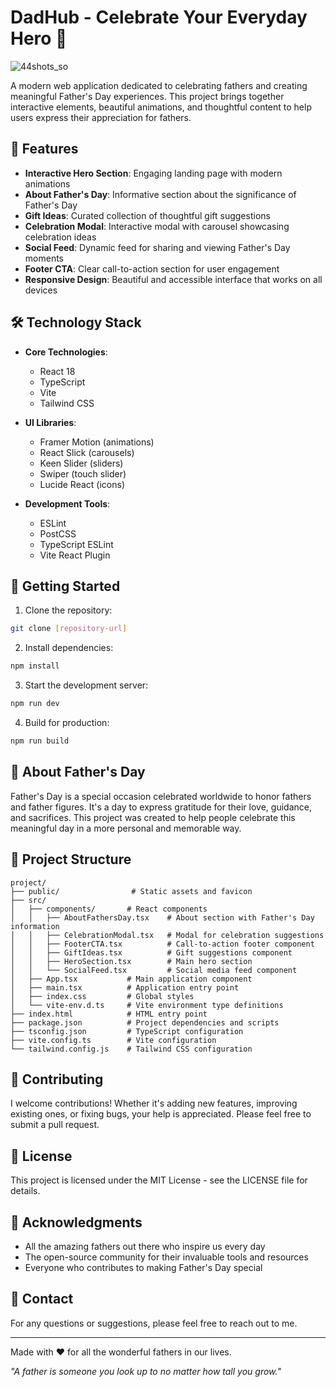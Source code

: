 # DadHub - Celebrate Your Everyday Hero 🎉
![44shots_so](https://github.com/user-attachments/assets/0c9b22dc-ac1f-4b82-9f8c-f391d08585d8)


A modern web application dedicated to celebrating fathers and creating meaningful Father's Day experiences. This project brings together interactive elements, beautiful animations, and thoughtful content to help users express their appreciation for fathers.

## 🌟 Features

- **Interactive Hero Section**: Engaging landing page with modern animations
- **About Father's Day**: Informative section about the significance of Father's Day
- **Gift Ideas**: Curated collection of thoughtful gift suggestions
- **Celebration Modal**: Interactive modal with carousel showcasing celebration ideas
- **Social Feed**: Dynamic feed for sharing and viewing Father's Day moments
- **Footer CTA**: Clear call-to-action section for user engagement
- **Responsive Design**: Beautiful and accessible interface that works on all devices

## 🛠️ Technology Stack

- **Core Technologies**:
  - React 18
  - TypeScript
  - Vite
  - Tailwind CSS

- **UI Libraries**:
  - Framer Motion (animations)
  - React Slick (carousels)
  - Keen Slider (sliders)
  - Swiper (touch slider)
  - Lucide React (icons)

- **Development Tools**:
  - ESLint
  - PostCSS
  - TypeScript ESLint
  - Vite React Plugin

## 🚀 Getting Started

1. Clone the repository:
```bash
git clone [repository-url]
```

2. Install dependencies:
```bash
npm install
```

3. Start the development server:
```bash
npm run dev
```

4. Build for production:
```bash
npm run build
```

## 💝 About Father's Day

Father's Day is a special occasion celebrated worldwide to honor fathers and father figures. It's a day to express gratitude for their love, guidance, and sacrifices. This project was created to help people celebrate this meaningful day in a more personal and memorable way.

## 🎨 Project Structure

```
project/
├── public/                # Static assets and favicon
├── src/
│   ├── components/       # React components
│   │   ├── AboutFathersDay.tsx    # About section with Father's Day information
│   │   ├── CelebrationModal.tsx   # Modal for celebration suggestions
│   │   ├── FooterCTA.tsx          # Call-to-action footer component
│   │   ├── GiftIdeas.tsx          # Gift suggestions component
│   │   ├── HeroSection.tsx        # Main hero section
│   │   └── SocialFeed.tsx         # Social media feed component
│   ├── App.tsx           # Main application component
│   ├── main.tsx          # Application entry point
│   ├── index.css         # Global styles
│   └── vite-env.d.ts     # Vite environment type definitions
├── index.html            # HTML entry point
├── package.json          # Project dependencies and scripts
├── tsconfig.json         # TypeScript configuration
├── vite.config.ts        # Vite configuration
└── tailwind.config.js    # Tailwind CSS configuration
```

## 🤝 Contributing

I welcome contributions! Whether it's adding new features, improving existing ones, or fixing bugs, your help is appreciated. Please feel free to submit a pull request.

## 📝 License

This project is licensed under the MIT License - see the LICENSE file for details.

## 🙏 Acknowledgments

- All the amazing fathers out there who inspire us every day
- The open-source community for their invaluable tools and resources
- Everyone who contributes to making Father's Day special

## 💌 Contact

For any questions or suggestions, please feel free to reach out to me.

---

Made with ❤️ for all the wonderful fathers in our lives.

*"A father is someone you look up to no matter how tall you grow."* 
